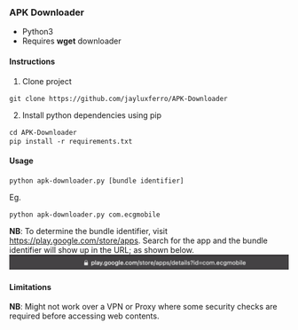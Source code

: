 ### APK Downloader
- Python3
- Requires **wget** downloader

#### Instructions
1. Clone project
```
git clone https://github.com/jayluxferro/APK-Downloader
```

2. Install python dependencies using pip
```
cd APK-Downloader
pip install -r requirements.txt
```

#### Usage
```
python apk-downloader.py [bundle identifier]
```
Eg.
```
python apk-downloader.py com.ecgmobile
```

**NB**: To determine the bundle identifier, visit https://play.google.com/store/apps. Search for the app and the bundle identifier will show up in the URL; as shown below.<br/>
<img src='img/bundle_identifier.png' />

#### Limitations
**NB**: Might not work over a VPN or Proxy where some security checks are required before accessing web contents.
